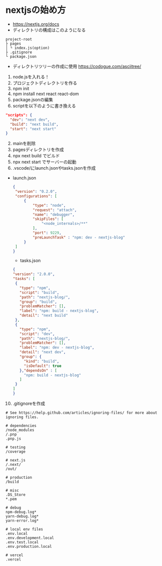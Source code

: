 # nextjsの始め方
- https://nextjs.org/docs
- ディレクトリの構成はこのようになる
``` text
project-root
├ pages
│ └ index.js(option)
├ .gitignore
└ package.json
```
- ディレクトリツリーの作成に使用 https://codogue.com/asciitree/
1. node.jsを入れる！
2. プロジェクトディレクトリを作る
3. npm init
4. npm install next react react-dom
5. package.jsonの編集
  1. scriptを以下のように書き換える
  ``` json
  "scripts": {
    "dev": "next dev",
    "build": "next build",
    "start": "next start"
  }
  ```
  2. mainを削除
6. pagesディレクトリを作成
7. npx next build でビルド
8. npx next start でサーバーの起動
9. .vscode/にlaunch.jsonやtasks.jsonを作成
- launch.json
   ``` json
   {
    "version": "0.2.0",
    "configurations": [
        {
            "type": "node",
            "request": "attach",
            "name": "debugger",
            "skipFiles": [
                "<node_internals>/**"
            ],
            "port": 9229,
            "preLaunchTask" : "npm: dev - nextjs-blog"
        }
    ]
   }
   ```
   - tasks.json
   ``` json
   {
  "version": "2.0.0",
  "tasks": [
    {
      "type": "npm",
      "script": "build",
      "path": "nextjs-blog/",
      "group": "build",
      "problemMatcher": [],
      "label": "npm: build - nextjs-blog",
      "detail": "next build"
    },
    {
      "type": "npm",
      "script": "dev",
      "path": "nextjs-blog/",
      "problemMatcher": [],
      "label": "npm: dev - nextjs-blog",
      "detail": "next dev",
      "group": {
        "kind": "build",
        "isDefault": true
      },"dependsOn" : [
        "npm: build - nextjs-blog"
      ]
    }
  ]
  }
   ```
10. .gitignoreを作成
  ``` gitignore
  # See https://help.github.com/articles/ignoring-files/ for more about ignoring files.

  # dependencies
  /node_modules
  /.pnp
  .pnp.js

  # testing
  /coverage

  # next.js
  /.next/
  /out/

  # production
  /build

  # misc
  .DS_Store
  *.pem

  # debug
  npm-debug.log*
  yarn-debug.log*
  yarn-error.log*

  # local env files
  .env.local
  .env.development.local
  .env.test.local
  .env.production.local

  # vercel
  .vercel
  ```

